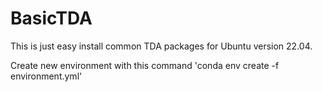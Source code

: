 # BasicTDA


This is just easy install common TDA packages for Ubuntu version 22.04.

Create new environment with this command
'conda env create -f environment.yml'
